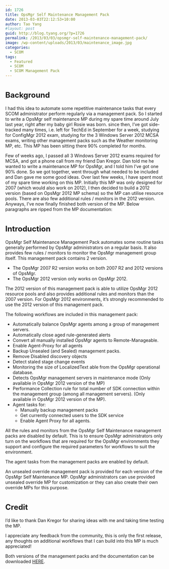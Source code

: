 ```yaml
---
id: 1726
title: OpsMgr Self Maintenance Management Pack
date: 2013-03-03T22:12:53+10:00
author: Tao Yang
#layout: post
guid: http://blog.tyang.org/?p=1726
permalink: /2013/03/03/opsmgr-self-maintenance-management-pack/
image: /wp-content/uploads/2013/03/maintenance_image.jpg
categories:
  - SCOM
tags:
  - Featured
  - SCOM
  - SCOM Management Pack
---
```

<h1><span style="font-size: x-large;">Background</span></h1>
I had this idea to automate some repetitive maintenance tasks that every SCOM administrator perform regularly via a management pack. So I started to write a OpsMgr self maintenance MP during my spare time around July last year, right after my baby girl Rosie was born. since then, I’ve got side-tracked many times, i.e. left for TechEd in September for a week, studying for ConfigMgr 2012 exam, studying for the 3 Windows Server 2012 MCSA exams, writing other management packs such as the Weather monitoring MP, etc. This MP has been sitting there 90% completed for months.

Few of weeks ago, I passed all 3 Windows Server 2012 exams required for MCSA, and got a phone call from my friend Dan Kregor. Dan told me he wanted to write a maintenance MP for OpsMgr, and I told him I’ve got one 90% done. So we got together, went through what needed to be included and Dan gave me some good ideas. Over last few weeks, I have spent most of my spare time working on this MP. Initially this MP was only designed for 2007 (which would also work on 2012), I then decided to build a 2012 version (based on OpsMgr 2012 MP schema) so the MP can utilise resource pools. There are also few additional rules / monitors in the 2012 version. Anyways, I’ve now finally finished both version of the MP. Below paragraphs are ripped from the MP documentation:
<h1><span style="font-size: x-large;">Introduction</span></h1>
OpsMgr Self Maintenance Management Pack automates some routine tasks generally performed by OpsMgr administrators on a regular basis. It also provides few rules / monitors to monitor the OpsMgr management group itself. This management pack contains 2 version.
<ul>
	<li>The OpsMgr 2007 R2 version works on both 2007 R2 and 2012 versions of OpsMgr.</li>
	<li>The OpsMgr 2012 version only works on OpsMgr 2012.</li>
</ul>
The 2012 version of this management pack is able to utilize OpsMgr 2012 resource pools and also provides additional rules and monitors than the 2007 version. For OpsMgr 2012 environments, it’s strongly recommended to use the 2012 version of this management pack.

The following workflows are included in this management pack:
<ul>
	<li>Automatically balance OpsMgr agents among a group of management servers.</li>
	<li>Automatically close aged rule-generated alerts</li>
	<li>Convert all manually installed OpsMgr agents to Remote-Manageable.</li>
	<li>Enable Agent-Proxy for all agents</li>
	<li>Backup Unsealed (and Sealed) management packs.</li>
	<li>Remove Disabled discovery objects</li>
	<li>Detect staled stage change events</li>
	<li>Monitoring the size of LocalizedText able from the OpsMgr operational database.</li>
	<li>Detects OpsMgr management servers in maintenance mode (Only available in OpsMgr 2012 version of the MP)</li>
	<li>Performance Collection rule for total number of SDK connection within the management group (among all management servers). (Only available in OpsMgr 2012 version of the MP).</li>
	<li>Agent tasks for:
<ul>
	<li>Manually backup management packs</li>
	<li>Get currently connected users to the SDK service</li>
	<li>Enable Agent Proxy for all agents.</li>
</ul>
</li>
</ul>
All the rules and monitors from the OpsMgr Self Maintenance management packs are disabled by default. This is to ensure OpsMgr administrators only turn on the workflows that are required for the OpsMgr environments they support and configure the required parameters for workflows to suit the environment.

The agent tasks from the management packs are enabled by default.

An unsealed override management pack is provided for each version of the OpsMgr Self Maintenance MP. OpsMgr administrators can use provided unsealed override MP for customization or they can also create their own override MPs for this purpose.
<h1><span style="font-size: x-large;">Credit</span></h1>
I’d like to thank Dan Kregor for sharing ideas with me and taking time testing the MP.

I appreciate any feedback from the community, this is only the first release, any thoughts on additional workflows that I can build into this MP is much appreciated!

Both versions of the management packs and the documentation can be downloaded <a href="http://blog.tyang.org/wp-content/uploads/2013/03/OpsMgr-Self-Maintenance.zip">HERE</a>.